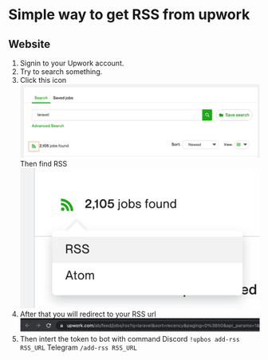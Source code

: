 # Simple way to get RSS from upwork

## Website

1. Signin to your Upwork account.
2. Try to search something.
3. Click this icon
   ![`_`](/static/search.png)
   Then find RSS
   ![`_`](/static/rss.png)
4. After that you will redirect to your RSS url
   ![`_`](/static/url.png)
5. Then intert the token to bot with command
   Discord `!upbos add-rss RSS_URL`
   Telegram `/add-rss RSS_URL`
